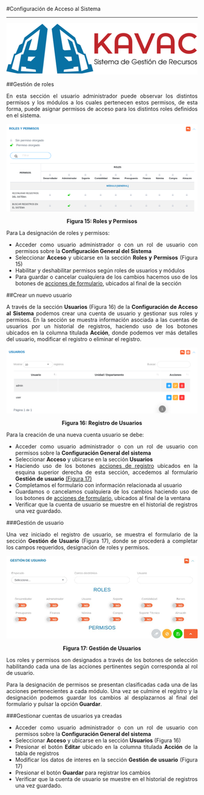 #Configuración de Acceso al Sistema  
***********************************
<div style="text-align: justify;">

![Screenshot](../img/logokavac.png#imagen)

##Gestión de roles


En esta sección el usuario administrador puede observar los distintos permisos y los módulos a los cuales pertenecen estos permisos, de esta forma, puede asignar permisos de acceso para los distintos roles definidos en el sistema.   


![Screenshot](../img/figure_15.png)<div style="text-align: center;font-weight: bold">Figura 15: Roles y Permisos</div>

Para La designación de roles y permisos: 

- Acceder como usuario administrador o con un rol de usuario con permisos sobre la **Configuración General del Sistema**
- Seleccionar **Acceso** y ubicarse en la sección **Roles y Permisos** (Figura 15)
- Habilitar y deshabilitar permisos según roles de usuarios y módulos 
- Para guardar o cancelar cualquiera de los cambios hacemos uso de los botones de [acciones de formulario](/information/#botones), ubicados al final de la sección 

##Crear un nuevo usuario


A través de la sección **Usuarios** (Figura 16) de la **Configuración de Acceso al Sistema** podemos crear una cuenta de usuario y gestionar sus roles y permisos.  En la sección se muestra información asociada a las cuentas de usuarios por un historial de registros, haciendo uso de los botones ubicados en la columna titulada **Acción**, donde podemos ver más detalles del usuario, modificar el registro o eliminar el registro.    


![Screenshot](../img/figure_16.png)<div style="text-align: center;font-weight: bold">Figura 16: Registro de Usuarios</div>

Para la creación de una nueva cuenta usuario se debe:

- Acceder como usuario administrador o con un rol de usuario con permisos sobre la **Configuración General del sistema**
- Seleccionar **Acceso** y ubicarse en la sección **Usuarios**
- Haciendo uso de los botones [acciones de registro](/information/#botones) ubicados en la esquina superior derecha de esta sección, accedemos al formulario **Gestión de usuario** [(Figura 17)](../img/figure_17.png)
- Completamos el formulario con información relacionada al usuario
- Guardamos o cancelamos cualquiera de los cambios haciendo uso de los botones de [acciones de formulario](/information/#botones), ubicados al final de la ventana 
- Verificar que la cuenta de usuario se muestre en el historial de registros una vez guardado.  


###Gestión de usuario


Una vez iniciado el registro de usuario, se muestra el formulario de la sección **Gestión de Usuario** (Figura 17), donde se procederá a completar los campos requeridos, designación de roles y permisos.  

![Screenshot](../img/figure_17.png)<div style="text-align: center;font-weight: bold">Figura 17: Gestión de Usuarios</div>

Los roles y permisos son designados a través de los botones de selección habilitando cada una de las acciones pertinentes según corresponda al rol de usuario.   

Para la designación de permisos se presentan clasificadas cada una de las acciones pertenecientes a cada módulo.   Una vez se culmine el registro y la designación podemos guardar los cambios al desplazarnos al final del formulario y pulsar la opción **Guardar**. 

###Gestionar cuentas de usuarios ya creadas

- Acceder como usuario administrador o con un rol de usuario con permisos sobre la **Configuración General del sistema**
- Seleccionar **Acceso** y ubicarse en la sección **Usuarios** (Figura 16)
- Presionar el botón **Editar** ubicado en la columna titulada **Acción** de la tabla de registros
- Modificar los datos de interes en la sección **Gestión de usuario** (Figura 17)
- Presionar el botón **Guardar** para registrar los cambios 
- Verificar que la cuenta de usuario se muestre en el historial de registros una vez guardado.  


</div>